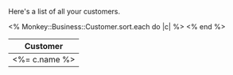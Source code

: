 Here's a list of all your customers.

<table class="table">
  <thead>
    <th>Customer</th>
  </thead>
  <tbody>
    <% Monkey::Business::Customer.sort.each do |c| %>
    <tr>
      <td><%= c.name %></td>
    </tr>
    <% end %>
  </tbody>
</table>
